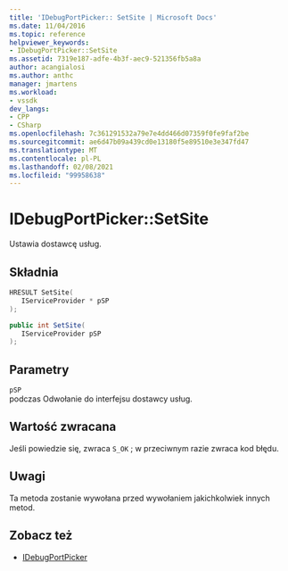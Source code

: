 ```yaml
---
title: 'IDebugPortPicker:: SetSite | Microsoft Docs'
ms.date: 11/04/2016
ms.topic: reference
helpviewer_keywords:
- IDebugPortPicker::SetSite
ms.assetid: 7319e187-adfe-4b3f-aec9-521356fb5a8a
author: acangialosi
ms.author: anthc
manager: jmartens
ms.workload:
- vssdk
dev_langs:
- CPP
- CSharp
ms.openlocfilehash: 7c361291532a79e7e4dd466d07359f0fe9faf2be
ms.sourcegitcommit: ae6d47b09a439cd0e13180f5e89510e3e347fd47
ms.translationtype: MT
ms.contentlocale: pl-PL
ms.lasthandoff: 02/08/2021
ms.locfileid: "99958638"
---
```

# <a name="idebugportpickersetsite"></a>IDebugPortPicker::SetSite
Ustawia dostawcę usług.

## <a name="syntax"></a>Składnia

```cpp
HRESULT SetSite(
   IServiceProvider * pSP
);
```

```csharp
public int SetSite(
   IServiceProvider pSP
);
```

## <a name="parameters"></a>Parametry
`pSP`\
podczas Odwołanie do interfejsu dostawcy usług.

## <a name="return-value"></a>Wartość zwracana
 Jeśli powiedzie się, zwraca `S_OK` ; w przeciwnym razie zwraca kod błędu.

## <a name="remarks"></a>Uwagi
 Ta metoda zostanie wywołana przed wywołaniem jakichkolwiek innych metod.

## <a name="see-also"></a>Zobacz też
- [IDebugPortPicker](../../../extensibility/debugger/reference/idebugportpicker.md)
